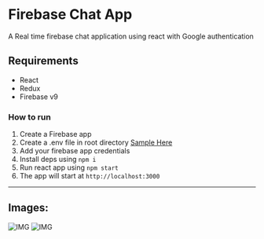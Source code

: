 # Firebase Chat App
A Real time firebase chat application using react with Google authentication

## Requirements
- React
- Redux
- Firebase v9

### How to run
1. Create a Firebase app
2. Create a .env file in root directory [Sample Here](https://github.com/SaadJamilAkhtar/firebase-env-smple)
3. Add your firebase app credentials
4. Install deps using `npm i`
5. Run react app using `npm start`
6. The app will start at `http://localhost:3000`
___
## Images:
![IMG](https://github.com/SaadJamilAkhtar/Project-Images/blob/master/firechat3.png?raw=true)
![IMG](https://github.com/SaadJamilAkhtar/Project-Images/blob/master/firechat2.png?raw=true)